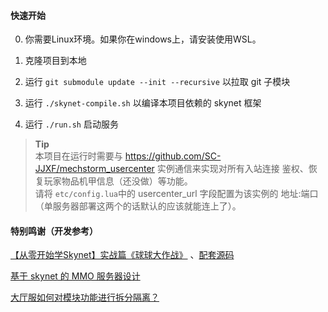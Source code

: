 #### 快速开始

0. 你需要Linux环境。如果你在windows上，请安装使用WSL。

1. 克隆项目到本地

2. 运行 `git submodule update --init --recursive` 以拉取 git 子模块

3. 运行 `./skynet-compile.sh` 以编译本项目依赖的 skynet 框架

4. 运行 `./run.sh` 启动服务

> **Tip**  
> 本项目在运行时需要与 https://github.com/SC-JJXF/mechstorm_usercenter 实例通信来实现对所有入站连接 鉴权、恢复玩家物品机甲信息（还没做）等功能。   
> 请将 `etc/config.lua`中的 usercenter_url 字段配置为该实例的 地址:端口（单服务器部署这两个的话默认的应该就能连上了）。


#### 特别鸣谢（开发参考）

[【从零开始学Skynet】实战篇《球球大作战》](https://blog.csdn.net/yangyu20121224/article/details/130139204) 、[配套源码](https://gitee.com/frank-yangyu/ball-server)

[基于 skynet 的 MMO 服务器设计](https://blog.codingnow.com/2015/04/skynet_mmo.html)

[大厅服如何对模块功能进行拆分隔离？](https://huahua132.github.io/2023/05/03/skynet_fly_word/word_4/D_q/)